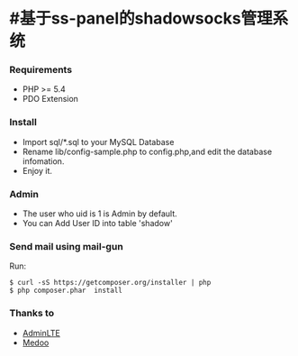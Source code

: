 #基于ss-panel的shadowsocks管理系统
========

### Requirements
* PHP >= 5.4
* PDO Extension

### Install
* Import sql/*.sql to your MySQL Database
* Rename lib/config-sample.php to config.php,and edit the database infomation.
* Enjoy it.

### Admin
* The user who uid is 1 is Admin by default.
* You can Add User ID into table 'shadow'

### Send mail using mail-gun
Run:

```
$ curl -sS https://getcomposer.org/installer | php
$ php composer.phar  install
```

### Thanks to

* [AdminLTE](https://github.com/almasaeed2010/AdminLTE)
* [Medoo](https://github.com/catfan/Medoo)

